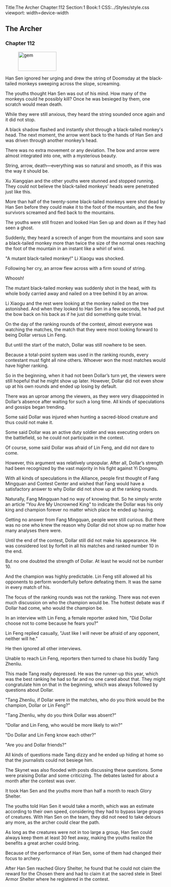 Title:The Archer 
Chapter:112 
Section:1 
Book:1 
CSS:../Styles/style.css 
viewport: width=device-width
  
## The Archer
### Chapter 112
  
<figure>
	<img src="../Images/gem.gif" alt="gem" id="gem" width="120" height="60" />
</figure>
  

  
Han Sen ignored her urging and drew the string of Doomsday at the black-tailed monkeys sweeping across the slope, screaming.

The youths thought Han Sen was out of his mind. How many of the monkeys could he possibly kill? Once he was besieged by them, one scratch would mean death.

While they were still anxious, they heard the string sounded once again and it did not stop.

A black shadow flashed and instantly shot through a black-tailed monkey's head. The next moment, the arrow went back to the hands of Han Sen and was driven through another monkey’s head.

There was no extra movement or any deviation. The bow and arrow were almost integrated into one, with a mysterious beauty.

String, arrow, death—everything was so natural and smooth, as if this was the way it should be.

Xu Xiangqian and the other youths were stunned and stopped running. They could not believe the black-tailed monkeys’ heads were penetrated just like this.

More than half of the twenty-some black-tailed monkeys were shot dead by Han Sen before they could make it to the foot of the mountain, and the few survivors screamed and fled back to the mountains.

The youths were still frozen and looked Han Sen up and down as if they had seen a ghost.

Suddenly, they heard a screech of anger from the mountains and soon saw a black-tailed monkey more than twice the size of the normal ones reaching the foot of the mountain in an instant like a whirl of wind.

"A mutant black-tailed monkey!" Li Xiaogu was shocked.

Following her cry, an arrow flew across with a firm sound of string.

Whoosh!

The mutant black-tailed monkey was suddenly shot in the head, with its whole body carried away and nailed on a tree behind it by an arrow.

Li Xiaogu and the rest were looking at the monkey nailed on the tree astonished. And when they looked to Han Sen in a few seconds, he had put the bow back on his back as if he just did something quite trivial.

On the day of the ranking rounds of the contest, almost everyone was watching the matches, the match that they were most looking forward to being Dollar versus Lin Feng.

But until the start of the match, Dollar was still nowhere to be seen.

Because a total-point system was used in the ranking rounds, every contestant must fight all nine others. Whoever won the most matches would have higher ranking.

So in the beginning, when it had not been Dollar’s turn yet, the viewers were still hopeful that he might show up later. However, Dollar did not even show up at his own rounds and ended up losing by default.

There was an uproar among the viewers, as they were very disappointed in Dollar’s absence after waiting for such a long time. All kinds of speculations and gossips began trending.

Some said Dollar was injured when hunting a sacred-blood creature and thus could not make it.

Some said Dollar was an active duty soldier and was executing orders on the battlefield, so he could not participate in the contest.

Of course, some said Dollar was afraid of Lin Feng, and did not dare to come.

However, this argument was relatively unpopular. After all, Dollar’s strength had been recognized by the vast majority in his fight against Yi Dongmu.

With all kinds of speculations in the Alliance, people first thought of Fang Mingquan and Contest Center and wished that Fang would have a satisfactory answer to why Dollar did not show up at the ranking rounds.

Naturally, Fang Mingquan had no way of knowing that. So he simply wrote an article "You Are My Uncrowned King" to indicate the Dollar was his only king and champion forever no matter which place he ended up having.

Getting no answer from Fang Mingquan, people were still curious. But there was no one who knew the reason why Dollar did not show up no matter how many analyses there were.

Until the end of the contest, Dollar still did not make his appearance. He was considered lost by forfeit in all his matches and ranked number 10 in the end.

But no one doubted the strength of Dollar. At least he would not be number 10.

And the champion was highly predictable. Lin Feng still allowed all his opponents to perform wonderfully before defeating them. It was the same in every match of his.

The focus of the ranking rounds was not the ranking. There was not even much discussion on who the champion would be. The hottest debate was if Dollar had come, who would the champion be.

In an interview with Lin Feng, a female reporter asked him, "Did Dollar choose not to come because he fears you?"

Lin Feng replied casually, "Just like I will never be afraid of any opponent, neither will he."

He then ignored all other interviews.

Unable to reach Lin Feng, reporters then turned to chase his buddy Tang Zhenliu.

This made Tang really depressed. He was the runner-up this year, which was the best ranking he had so far and no one cared about that. They might congratulate him on that in the beginning, which was always followed by questions about Dollar.

"Tang Zhenliu, if Dollar were in the matches, who do you think would be the champion, Dollar or Lin Feng?"

"Tang Zhenliu, why do you think Dollar was absent?"

"Dollar and Lin Feng, who would be more likely to win?"

"Do Dollar and Lin Feng know each other?"

"Are you and Dollar friends?"

All kinds of questions made Tang dizzy and he ended up hiding at home so that the journalists could not besiege him.

The Skynet was also flooded with posts discussing these questions. Some were praising Dollar and some criticizing. The debates lasted for about a month after the contest was over.

It took Han Sen and the youths more than half a month to reach Glory Shelter.

The youths told Han Sen it would take a month, which was an estimate according to their own speed, considering they had to bypass large groups of creatures. With Han Sen on the team, they did not need to take detours any more, as the archer could clear the path.

As long as the creatures were not in too large a group, Han Sen could always keep them at least 30 feet away, making the youths realize the benefits a great archer could bring.

Because of the performance of Han Sen, some of them had changed their focus to archery.

After Han Sen reached Glory Shelter, he found that he could not claim the reward for the Chosen there and had to claim it at the sacred stele in Steel Armor Shelter where he registered in the contest.